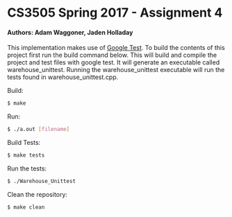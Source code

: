 # CS3505 Spring 2017 - Assignment 4
#### Authors: Adam Waggoner, Jaden Holladay

This implementation makes use of [Google Test](https://github.com/google/googletest/tree/master/googletest). To build the contents of this project first run the build command below. This will build and compile the project and test files with google test. It will generate an executable called warehouse_unittest. Running the warehouse_unittest executable will run the tests found in warehouse_unittest.cpp.

Build:
```sh
$ make
```

Run:
```sh
$ ./a.out [filename]
```

Build Tests:
```sh
$ make tests
```

Run the tests:
```sh
$ ./Warehouse_Unittest
```

Clean the repository:
```sh
$ make clean
```
